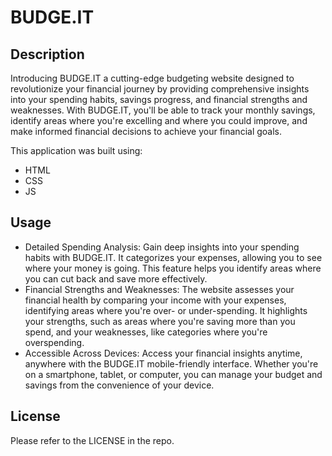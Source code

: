 # BUDGE.IT

## Description

Introducing BUDGE.IT a cutting-edge budgeting website designed to revolutionize your financial journey by providing comprehensive insights into your spending habits, savings progress, and financial strengths and weaknesses. With BUDGE.IT, you'll be able to track your monthly savings, identify areas where you're excelling and where you could improve, and make informed financial decisions to achieve your financial goals.

This application was built using: 

- HTML
- CSS
- JS

## Usage 

- Detailed Spending Analysis: Gain deep insights into your spending habits with BUDGE.IT. It categorizes your expenses, allowing you to see where your money is going. This feature helps you identify areas where you can cut back and save more effectively.
- Financial Strengths and Weaknesses: The website assesses your financial health by comparing your income with your expenses, identifying areas where you're over- or under-spending. It highlights your strengths, such as areas where you're saving more than you spend, and your weaknesses, like categories where you're overspending.
- Accessible Across Devices: Access your financial insights anytime, anywhere with the BUDGE.IT mobile-friendly interface. Whether you're on a smartphone, tablet, or computer, you can manage your budget and savings from the convenience of your device.

## License 

Please refer to the LICENSE in the repo.
